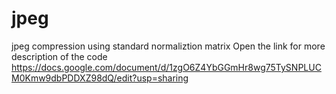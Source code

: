 # jpeg
jpeg compression using standard normaliztion matrix
Open the link for more description of the code 
https://docs.google.com/document/d/1zgO6Z4YbGGmHr8wg75TySNPLUCM0Kmw9dbPDDXZ98dQ/edit?usp=sharing
